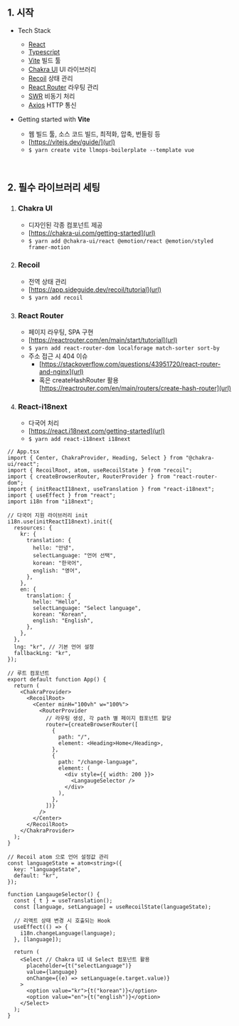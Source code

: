 ## 1. 시작

-   Tech Stack

    -   [React](https://react.dev)
    -   [Typescript](https://www.typescriptlang.org)
    -   [Vite](https://vitejs.dev) 빌드 툴
    -   [Chakra UI](https://chakra-ui.com) UI 라이브러리
    -   [Recoil](https://recoiljs.org) 상태 관리
    -   [React Router](https://reactrouter.com/en/main) 라우팅 관리
    -   [SWR](https://swr.vercel.app/ko) 비동기 처리
    -   [Axios](https://axios-http.com) HTTP 통신

-   Getting started with **Vite**
    -   웹 빌드 툴, 소스 코드 빌드, 최적화, 압축, 번들링 등
    -   [https://vitejs.dev/guide/](url)
    -   `$ yarn create vite llmops-boilerplate --template vue`

<br/>

## 2. 필수 라이브러리 세팅

1. ### Chakra UI

    - 디자인된 각종 컴포넌트 제공
    - [https://chakra-ui.com/getting-started](url)
    - `$ yarn add @chakra-ui/react @emotion/react @emotion/styled framer-motion`

2. ### Recoil

    - 전역 상태 관리
    - [https://app.sideguide.dev/recoil/tutorial](url)
    - `$ yarn add recoil`

3. ### React Router

    - 페이지 라우팅, SPA 구현
    - [https://reactrouter.com/en/main/start/tutorial](url)
    - `$ yarn add react-router-dom localforage match-sorter sort-by`
    - 주소 접근 시 404 이슈
        - [https://stackoverflow.com/questions/43951720/react-router-and-nginx](url)
        - 혹은 createHashRouter 활용 [https://reactrouter.com/en/main/routers/create-hash-router](url)

4. ### React-i18next
    - 다국어 처리
    - [https://react.i18next.com/getting-started](url)
    - `$ yarn add react-i18next i18next`

```
// App.tsx
import { Center, ChakraProvider, Heading, Select } from "@chakra-ui/react";
import { RecoilRoot, atom, useRecoilState } from "recoil";
import { createBrowserRouter, RouterProvider } from "react-router-dom";
import { initReactI18next, useTranslation } from "react-i18next";
import { useEffect } from "react";
import i18n from "i18next";

// 다국어 지원 라이브러리 init
i18n.use(initReactI18next).init({
  resources: {
    kr: {
      translation: {
        hello: "안녕",
        selectLanguage: "언어 선택",
        korean: "한국어",
        english: "영어",
      },
    },
    en: {
      translation: {
        hello: "Hello",
        selectLanguage: "Select language",
        korean: "Korean",
        english: "English",
      },
    },
  },
  lng: "kr", // 기본 언어 설정
  fallbackLng: "kr",
});

// 루트 컴포넌트
export default function App() {
  return (
    <ChakraProvider>
      <RecoilRoot>
        <Center minH="100vh" w="100%">
          <RouterProvider
            // 라우팅 생성, 각 path 별 페이지 컴포넌트 할당
            router={createBrowserRouter([
              {
                path: "/",
                element: <Heading>Home</Heading>,
              },
              {
                path: "/change-language",
                element: (
                  <div style={{ width: 200 }}>
                    <LangaugeSelector />
                  </div>
                ),
              },
            ])}
          />
        </Center>
      </RecoilRoot>
    </ChakraProvider>
  );
}

// Recoil atom 으로 언어 설정값 관리
const languageState = atom<string>({
  key: "languageState",
  default: "kr",
});

function LangaugeSelector() {
  const { t } = useTranslation();
  const [language, setLanguage] = useRecoilState(languageState);

  // 리액트 상태 변경 시 호출되는 Hook
  useEffect(() => {
    i18n.changeLanguage(language);
  }, [language]);

  return (
    <Select // Chakra UI 내 Select 컴포넌트 활용
      placeholder={t("selectLanguage")}
      value={language}
      onChange={(e) => setLanguage(e.target.value)}
    >
      <option value="kr">{t("korean")}</option>
      <option value="en">{t("english")}</option>
    </Select>
  );
}

```
